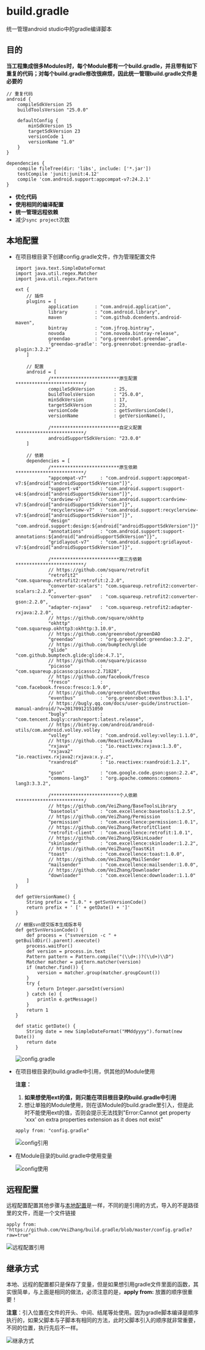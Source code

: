 # build.gradle
统一管理android studio中的gradle编译脚本

## 目的

**当工程集成很多Modules时，每个Module都有一个build.gradle，并且带有如下重复的代码；对每个build.gradle修改很麻烦，因此统一管理build.gradle文件是必要的**

```
// 重复代码
android {
    compileSdkVersion 25
    buildToolsVersion "25.0.0"

    defaultConfig {
        minSdkVersion 15
        targetSdkVersion 23
        versionCode 1
        versionName "1.0"
    }
}

dependencies {
    compile fileTree(dir: 'libs', include: ['*.jar'])
    testCompile 'junit:junit:4.12'
    compile 'com.android.support:appcompat-v7:24.2.1'
}
```

* **优化代码**
* **使用相同的编译配置**
* **统一管理远程依赖**
* 减少`sync project`次数


## 本地配置<a name="本地配置">

* 在项目根目录下创建config.gradle文件，作为管理配置文件
	
	```
	import java.text.SimpleDateFormat
	import java.util.regex.Matcher
	import java.util.regex.Pattern
	
	ext {
	    // 插件
	    plugins = [
	            application      : "com.android.application",
	            library          : "com.android.library",
	            maven            : "com.github.dcendents.android-maven",
	            bintray          : "com.jfrog.bintray",
	            novoda           : "com.novoda.bintray-release",
	            greendao         : "org.greenrobot.greendao",
	            'greendao-gradle': "org.greenrobot:greendao-gradle-plugin:3.2.2"
	    ]
	
	    // 配置
	    android = [
	            /*************************原生配置*************************/
	            compileSdkVersion       : 25,
	            buildToolsVersion       : "25.0.0",
	            minSdkVersion           : 17,
	            targetSdkVersion        : 23,
	            versionCode             : getSvnVersionCode(),
	            versionName             : getVersionName(),
	
	            /*************************自定义配置*************************/
	            androidSupportSdkVersion: "23.0.0"
	    ]
	
	    // 依赖
	    dependencies = [
	            /*************************原生依赖*************************/
	            "appcompat-v7"     : "com.android.support:appcompat-v7:${android["androidSupportSdkVersion"]}",
	            "support-v4"       : "com.android.support:support-v4:${android["androidSupportSdkVersion"]}",
	            "cardview-v7"      : "com.android.support:cardview-v7:${android["androidSupportSdkVersion"]}",
	            "recyclerview-v7"  : "com.android.support:recyclerview-v7:${android["androidSupportSdkVersion"]}",
	            "design"           : "com.android.support:design:${android["androidSupportSdkVersion"]}",
	            "annotations"      : "com.android.support:support-annotations:${android["androidSupportSdkVersion"]}",
	            "gridlayout-v7"    : "com.android.support:gridlayout-v7:${android["androidSupportSdkVersion"]}",
	
	            /*************************第三方依赖*************************/
	            // https://github.com/square/retrofit
	            "retrofit2"        : "com.squareup.retrofit2:retrofit:2.2.0",
	            "converter-scalars": "com.squareup.retrofit2:converter-scalars:2.2.0",
	            "converter-gson"   : "com.squareup.retrofit2:converter-gson:2.2.0",
	            "adapter-rxjava"   : "com.squareup.retrofit2:adapter-rxjava:2.2.0",
	            // https://github.com/square/okhttp
	            "okhttp"           : "com.squareup.okhttp3:okhttp:3.10.0",
	            // https://github.com/greenrobot/greenDAO
	            "greendao"         : "org.greenrobot:greendao:3.2.2",
	            // https://github.com/bumptech/glide
	            "glide"            : "com.github.bumptech.glide:glide:4.7.1",
	            // https://github.com/square/picasso
	            "picasso"          : "com.squareup.picasso:picasso:2.71828",
	            // https://github.com/facebook/fresco
	            "fresco"           : "com.facebook.fresco:fresco:1.9.0",
	            // https://github.com/greenrobot/EventBus
	            "eventbus"         : "org.greenrobot:eventbus:3.1.1",
	            // https://bugly.qq.com/docs/user-guide/instruction-manual-android/?v=20170912151050
	            "bugly"            : "com.tencent.bugly:crashreport:latest.release",
	            // https://bintray.com/android/android-utils/com.android.volley.volley
	            "volley"           : "com.android.volley:volley:1.1.0",
	            // https://github.com/ReactiveX/RxJava
	            "rxjava"           : "io.reactivex:rxjava:1.3.0",
	            "rxjava2"          : "io.reactivex.rxjava2:rxjava:x.y.z",
	            "rxandroid"        : "io.reactivex:rxandroid:1.2.1",
	
	            "gson"             : "com.google.code.gson:gson:2.2.4",
	            "commons-lang3"    : "org.apache.commons:commons-lang3:3.3.2",
	
	            /*************************个人依赖*************************/
	            // https://github.com/VeiZhang/BaseToolsLibrary
	            "basetools"        : "com.excellence:basetools:1.2.5",
	            // https://github.com/VeiZhang/Permission
	            "permission"       : "com.excellence:permission:1.0.1",
	            // https://github.com/VeiZhang/RetrofitClient
	            "retrofit-client"  : "com.excellence:retrofit:1.0.1",
	            // https://github.com/VeiZhang/QSkinLoader
	            "skinloader"       : "com.excellence:skinloader:1.2.2",
	            // https://github.com/VeiZhang/ToastKit
	            "toast"            : "com.excellence:toast:1.0.0",
	            // https://github.com/VeiZhang/MailSender
	            "mailsender"       : "com.excellence:mailsender:1.0.0",
	            // https://github.com/VeiZhang/Downloader
	            "downloader"       : "com.excellence:downloader:1.1.0"
	    ]
	}
	
	def getVersionName() {
	    String prefix = "1.0." + getSvnVersionCode()
	    return prefix + ' [' + getDate() + ']'
	}
	
	// 根据svn提交版本生成版本号
	def getSvnVersionCode() {
	    def process = ("svnversion -c " + getBuildDir().parent).execute()
	    process.waitFor()
	    def version = process.in.text
	    Pattern pattern = Pattern.compile("(\\d+:)?(\\d+)\\D")
	    Matcher matcher = pattern.matcher(version)
	    if (matcher.find()) {
	        version = matcher.group(matcher.groupCount())
	    }
	    try {
	        return Integer.parseInt(version)
	    } catch (e) {
	        println e.getMessage()
	    }
	    return 1
	}
	
	def static getDate() {
	    String date = new SimpleDateFormat("MMddyyyy").format(new Date())
	    return date
	}
	```

	![config.gradle][config.gradle]

* 在项目根目录的build.gradle中引用，供其他的Module使用

	**注意：** 
	1. **如果想使用ext的值，则只能在项目根目录的build.gradle中引用**
	2. 想让单独的Module使用，则在该Module的build.gradle里引入，但是此时不能使用ext的值，否则会提示无法找到"Error:Cannot get property 'xxx' on extra properties extension as it does not exist"

	```
	apply from: "config.gradle"
	```

	![config引用][config引用]


* 在Module目录的build.gradle中使用变量
	
	![config使用][config使用]


## 远程配置

远程配置配置其他步骤与[本地配置](#本地配置)是一样，不同的是引用的方式，导入的不是路径里的文件，而是一个文件链接

```
apply from: "https://github.com/VeiZhang/build.gradle/blob/master/config.gradle?raw=true"
```

![远程配置引用][远程配置引用]


## 继承方式

本地、远程的配置都只是保存了变量，但是如果想引用gradle文件里面的函数，其实很简单，与上面是相同的做法，必须注意的是，**apply from:** 放置的顺序很重要！

**注意**：引入位置在文件的开头、中间、结尾等处使用。因为gradle脚本编译是顺序执行的，如果父脚本与子脚本有相同的方法，此时父脚本引入的顺序就非常重要，不同的位置，执行先后不一样。

![继承方式][继承方式]



[config.gradle]:https://github.com/VeiZhang/build.gradle/blob/master/images/config.gradle.png?raw=true "config.gradle"
[config引用]:https://github.com/VeiZhang/build.gradle/blob/master/images/config引用.png?raw=true "config引用"
[config使用]:https://github.com/VeiZhang/build.gradle/blob/master/images/config使用.png?raw=true "config使用"
[远程配置引用]:https://github.com/VeiZhang/build.gradle/blob/master/images/%E8%BF%9C%E7%A8%8B%E9%85%8D%E7%BD%AE%E5%BC%95%E7%94%A8.png?raw=true "远程配置引用"
[继承方式]:https://github.com/VeiZhang/build.gradle/blob/master/images/%E7%BB%A7%E6%89%BF%E6%96%B9%E5%BC%8F.png?raw=true "继承方式"
